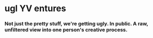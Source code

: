 # ugl YV entures
### Not just the pretty stuff, we're getting ugly. In public.  A raw, unfiltered view into one person's creative process.
